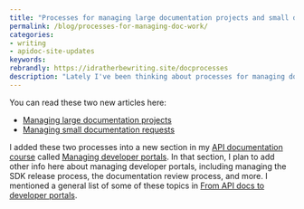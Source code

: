 ```yaml
---
title: "Processes for managing large documentation projects and small documentation requests"
permalink: /blog/processes-for-managing-doc-work/
categories:
- writing
- apidoc-site-updates
keywords:
rebrandly: https://idratherbewriting.site/docprocesses
description: "Lately I've been thinking about processes for managing documentation work, and I decided to describe in detail a couple of different workflows -- a process for managing large documentation projects, and another process for managing small documentation requests."
---
```


You can read these two new articles here:

* [Managing large documentation projects](/learnapidoc/docapis_managing_doc_projects.html)
* [Managing small documentation requests](/learnapidoc/docapis_managing_small_doc_requests.html)

I added these two processes into a new section in my [API documentation course](/learnapidoc/) called [Managing developer portals](/learnapidoc/docapis_managing_doc_processes_and_developer_portals.html). In that section, I plan to add other info here about managing developer portals, including managing the SDK release process, the documentation review process, and more. I mentioned a general list of some of these topics in [From API docs to developer portals](/blog/from-api-docs-to-developer-portals).
